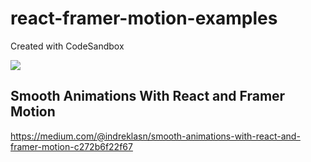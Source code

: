 # react-framer-motion-examples
Created with CodeSandbox

![](https://miro.medium.com/max/1400/1*Zrpk23patbwAS1E7MKQcFQ.gif)

## Smooth Animations With React and Framer Motion

https://medium.com/@indreklasn/smooth-animations-with-react-and-framer-motion-c272b6f22f67
